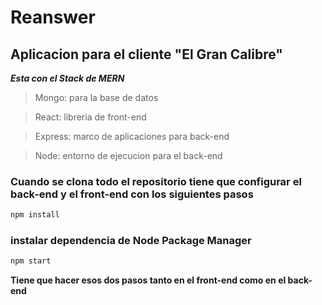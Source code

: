 # Reanswer

## Aplicacion para el cliente "El Gran Calibre"


***Esta con el Stack de MERN***

> Mongo: para la base de datos

> React: libreria de front-end

> Express: marco de aplicaciones para back-end

> Node: entorno de ejecucion para el back-end

### Cuando se clona todo el repositorio tiene que configurar el back-end y el front-end con los siguientes pasos
```bash
npm install
```

### instalar dependencia de Node Package Manager
```bash
npm start
```

**Tiene que hacer esos dos pasos tanto en el front-end como en el back-end**



